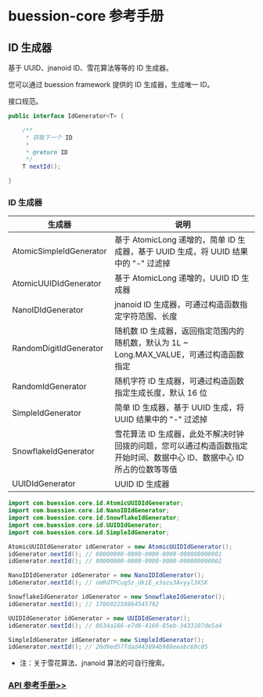 # buession-core 参考手册


## ID 生成器


基于 UUID、jnanoid ID、雪花算法等等的 ID 生成器。

您可以通过 buession framework 提供的 ID 生成器，生成唯一 ID。


接口规范。

```java
public interface IdGenerator<T> {

	/**
	 * 获取下一个 ID
	 *
	 * @return ID
	 */
	T nextId();

}
```


### ID 生成器


|  生成器   | 说明  |
|  ----  | ----  |
| AtomicSimpleIdGenerator  | 基于 AtomicLong 递增的，简单 ID 生成器，基于  UUID 生成，将 UUID 结果中的 "-" 过滤掉 |
| AtomicUUIDIdGenerator  | 基于 AtomicLong 递增的，UUID ID 生成器 |
| NanoIDIdGenerator | jnanoid ID 生成器，可通过构造函数指定字符范围、长度 |
| RandomDigitIdGenerator  | 随机数 ID 生成器，返回指定范围内的随机数，默认为 1L ~ Long.MAX_VALUE，可通过构造函数指定 |
| RandomIdGenerator  | 随机字符 ID 生成器，可通过构造函数指定生成长度，默认 16 位 |
| SimpleIdGenerator  | 简单 ID 生成器，基于  UUID 生成，将 UUID 结果中的 "-" 过滤掉 |
| SnowflakeIdGenerator  | 雪花算法 ID 生成器，此处不解决时钟回拨的问题，您可以通过构造函数指定开始时间、数据中心 ID、数据中心 ID 所占的位数等等值 |
| UUIDIdGenerator  | UUID ID 生成器 |

```java
import com.buession.core.id.AtomicUUIDIdGenerator;
import com.buession.core.id.NanoIDIdGenerator;
import com.buession.core.id.SnowflakeIdGenerator;
import com.buession.core.id.UUIDIdGenerator;
import com.buession.core.id.SimpleIdGenerator;

AtomicUUIDIdGenerator idGenerator = new AtomicUUIDIdGenerator();
idGenerator.nextId(); // 00000000-0000-0000-0000-000000000001
idGenerator.nextId(); // 00000000-0000-0000-0000-000000000002

NanoIDIdGenerator idGenerator = new NanoIDIdGenerator();
idGenerator.nextId(); // omRdTPCug5z_Uk1E_x3ozu3Avyyl3XSK

SnowflakeIdGenerator idGenerator = new SnowflakeIdGenerator();
idGenerator.nextId(); // 170602258864545792

UUIDIdGenerator idGenerator = new UUIDIdGenerator();
idGenerator.nextId(); // 8634a166-e7d6-4160-85eb-3433107de5a4

SimpleIdGenerator idGenerator = new SimpleIdGenerator();
idGenerator.nextId(); // 26d9ed57fdad443894b988eeabc69c05
```

* 注：关于雪花算法、jnanoid 算法的可自行搜索。


### [API 参考手册>>](https://javadoc.io/static/com.buession/buession-core/3.0.0/com/buession/core/id/package-summary.html)